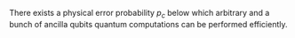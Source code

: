 There exists a physical error probability $p_c$ below which arbitrary and a bunch of ancilla qubits quantum computations can be performed efficiently.